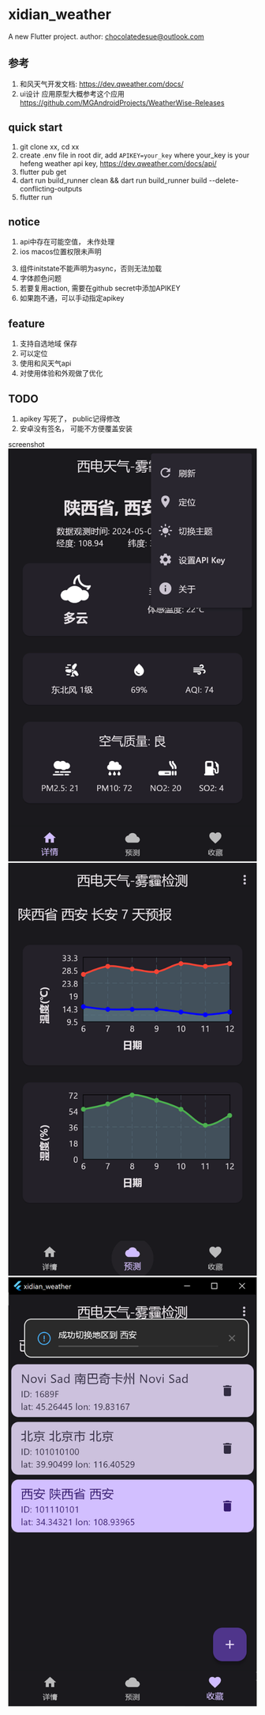 # xidian_weather

A new Flutter project.
author: <chocolatedesue@outlook.com>

## 参考

1. 和风天气开发文档: <https://dev.qweather.com/docs/>
2. ui设计 应用原型大概参考这个应用 <https://github.com/MGAndroidProjects/WeatherWise-Releases>

## quick start

1. git clone xx, cd xx
2. create .env file in root dir, add `APIKEY=your_key` where your_key is your hefeng weather api key, <https://dev.qweather.com/docs/api/>
3. flutter pub get
4. dart run build_runner clean &&  dart run build_runner build --delete-conflicting-outputs
5. flutter run

## notice

1. api中存在可能空值， 未作处理
2. ios macos位置权限未声明
<!-- // 3. sqlite 实现savedCity增删改查 -->
<!-- 4. test 可能出错，要注释掉sp的初始化 -->
3. 组件initstate不能声明为async，否则无法加载
4. 字体颜色问题
5. 若要复用action, 需要在github secret中添加APIKEY
6. 如果跑不通，可以手动指定apikey

## feature

1. 支持自选地域 保存
2. 可以定位
3. 使用和风天气api
4. 对使用体验和外观做了优化

## TODO

1. apikey 写死了， public记得修改
2. 安卓没有签名， 可能不方便覆盖安装

screenshot
![alt text](assert/image.png)
![alt text](assert/image-1.png)
![alt text](assert/image-2.png)
